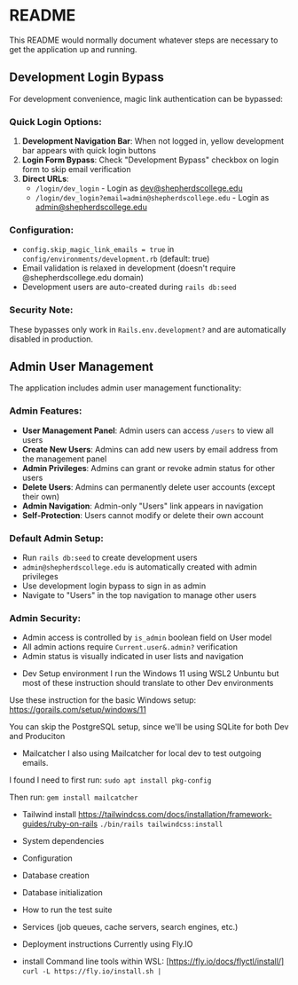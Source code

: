 # README

This README would normally document whatever steps are necessary to get the
application up and running.

## Development Login Bypass

For development convenience, magic link authentication can be bypassed:

### Quick Login Options:
1. **Development Navigation Bar**: When not logged in, yellow development bar appears with quick login buttons
2. **Login Form Bypass**: Check "Development Bypass" checkbox on login form to skip email verification
3. **Direct URLs**:
   - `/login/dev_login` - Login as dev@shepherdscollege.edu
   - `/login/dev_login?email=admin@shepherdscollege.edu` - Login as admin@shepherdscollege.edu

### Configuration:
- `config.skip_magic_link_emails = true` in `config/environments/development.rb` (default: true)
- Email validation is relaxed in development (doesn't require @shepherdscollege.edu domain)
- Development users are auto-created during `rails db:seed`

### Security Note:
These bypasses only work in `Rails.env.development?` and are automatically disabled in production.

## Admin User Management

The application includes admin user management functionality:

### Admin Features:
- **User Management Panel**: Admin users can access `/users` to view all users
- **Create New Users**: Admins can add new users by email address from the management panel
- **Admin Privileges**: Admins can grant or revoke admin status for other users
- **Delete Users**: Admins can permanently delete user accounts (except their own)
- **Admin Navigation**: Admin-only "Users" link appears in navigation
- **Self-Protection**: Users cannot modify or delete their own account

### Default Admin Setup:
- Run `rails db:seed` to create development users
- `admin@shepherdscollege.edu` is automatically created with admin privileges
- Use development login bypass to sign in as admin
- Navigate to "Users" in the top navigation to manage other users

### Admin Security:
- Admin access is controlled by `is_admin` boolean field on User model
- All admin actions require `Current.user&.admin?` verification
- Admin status is visually indicated in user lists and navigation

* Dev Setup environment
I run the Windows 11 using WSL2 Unbuntu but most of these instruction should translate to other Dev environments

Use these instruction for the basic Windows setup:
https://gorails.com/setup/windows/11

You can skip the PostgreSQL setup, since we'll be using SQLite for both Dev and Produciton

* Mailcatcher
I also using Mailcatcher for local dev to test outgoing emails.

I found I need to first run:
    ``sudo apt install pkg-config``

Then run:
    ``gem install mailcatcher``

+ Tailwind install
https://tailwindcss.com/docs/installation/framework-guides/ruby-on-rails
``./bin/rails tailwindcss:install``




* System dependencies

* Configuration

* Database creation

* Database initialization

* How to run the test suite

* Services (job queues, cache servers, search engines, etc.)

* Deployment instructions
Currently using Fly.IO

- install Command line tools within WSL: [https://fly.io/docs/flyctl/install/]
  ``curl -L https://fly.io/install.sh | ``

